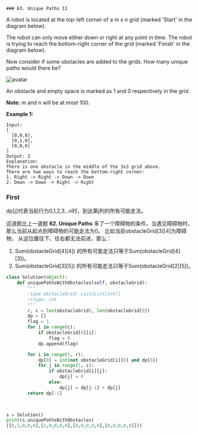     ### 63. Unique Paths II

A robot is located at the top-left corner of a m x n grid (marked 'Start' in the diagram below).

The robot can only move either down or right at any point in time. The robot is trying to reach the bottom-right corner of the grid (marked 'Finish' in the diagram below).

Now consider if some obstacles are added to the grids. How many unique paths would there be?

![avatar](https://assets.leetcode.com/uploads/2018/10/22/robot_maze.png)

An obstacle and empty space is marked as 1 and 0 respectively in the grid.

**Note:** m and n will be at most 100.

**Example 1:**

```
Input:
[
  [0,0,0],
  [0,1,0],
  [0,0,0]
]
Output: 2
Explanation:
There is one obstacle in the middle of the 3x3 grid above.
There are two ways to reach the bottom-right corner:
1. Right -> Right -> Down -> Down
2. Down -> Down -> Right -> Right
```



### First
dp[j]代表当前行为0,1,2,3...n时，到达第j列的所有可能走法。

这道题比上一道题 **62. Unique Paths** 多了一个障碍物的条件。当遇见障碍物时，
那么当前从起点到障碍物的可能走法为0。
比如当前obstacleGrid[3][4]为障碍物，
从这位置往下、往右都无法前进，那么：
1. Sum(obstacleGrid[4][4]) 的所有可能走法只等于Sum(obstacleGrid[4][3])。
2. Sum(obstacleGrid[3][5]) 的所有可能走法只等于Sum(obstacleGrid[2][5])。

```python
class Solution(object):
    def uniquePathsWithObstacles(self, obstacleGrid):
        """
        :type obstacleGrid: List[List[int]]
        :rtype: int
        """
        r, c = len(obstacleGrid), len(obstacleGrid[0])
        dp = []
        flag = 1
        for i in range(c):
            if obstacleGrid[0][i]:
                flag = 0
            dp.append(flag)

        for i in range(1, r):
            dp[0] = int(not obstacleGrid[i][0] and dp[0])
            for j in range(1, c):
                if obstacleGrid[i][j]:
                    dp[j] = 0
                else:
                    dp[j] = dp[j-1] + dp[j]
        return dp[-1]
        


s = Solution()
print(s.uniquePathsWithObstacles(
[[0,1,0,0,0],[1,0,0,0,0],[0,0,0,0,0],[0,0,0,0,0]]))
```